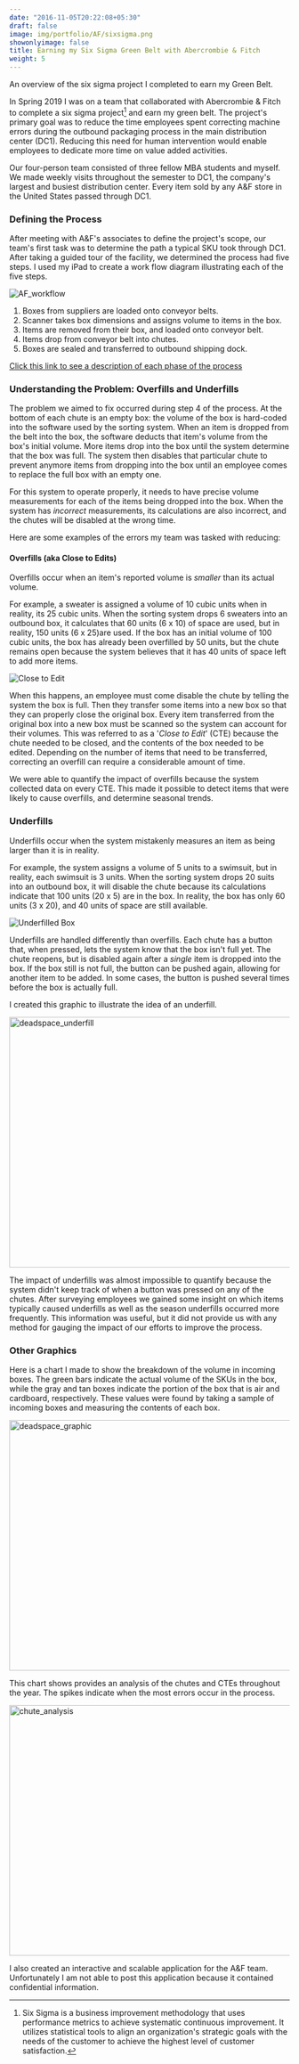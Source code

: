 ```yaml
---
date: "2016-11-05T20:22:08+05:30"
draft: false
image: img/portfolio/AF/sixsigma.png
showonlyimage: false
title: Earning my Six Sigma Green Belt with Abercrombie & Fitch  
weight: 5
---
```


An overview of the six sigma project I completed to earn my Green Belt. 

<!--more-->

In Spring 2019 I was on a team that collaborated with Abercrombie & Fitch to complete a six sigma project[^six] and earn my green belt. The project's primary goal was to reduce the time employees spent correcting machine errors during the outbound packaging process in the main distribution center (DC1). Reducing this need for human intervention would enable employees to dedicate more time on value added activities.

Our four-person team consisted of three fellow MBA students and myself. We made weekly visits throughout the semester to DC1, the company's largest and busiest distribution center. Every item sold by any A&F store in the United States passed through DC1.

### Defining the Process 

After meeting with A&F's associates to define the project's scope, our team's first task was to determine the path a typical SKU took through DC1. After taking a guided tour of the facility, we determined the process had five steps. I used my iPad to create a work flow diagram illustrating each of the five steps. 

![AF_workflow][3]

1. Boxes from suppliers are loaded onto conveyor belts.
2. Scanner takes box dimensions and assigns volume to items in the box.
3. Items are removed from their box, and loaded onto conveyor belt.
4. Items drop from conveyor belt into chutes. 
5. Boxes are sealed and transferred to outbound shipping dock.

[Click this link to see a description of each phase of the process](https://rpubs.com/Kojobo/AFprocessmap)

### Understanding the Problem: Overfills and Underfills 

The problem we aimed to fix occurred during step 4 of the process. At the bottom of each chute is an empty box: the volume of the box is hard-coded into the software used by the sorting system. When an item is dropped from the belt into the box, the software deducts that item's volume from the box's initial volume. More items drop into the box until the system determine that the box was full. The system then disables that particular chute to prevent anymore items from dropping into the box until an employee comes to replace the full box with an empty one. 

For this system to operate properly, it needs to have precise volume measurements for each of the items being dropped into the box. When the system has *incorrect* measurements, its calculations are also incorrect, and the chutes will be disabled at the wrong time.  

Here are some examples of the errors my team was tasked with reducing: 

#### Overfills (aka Close to Edits)

Overfills occur when an item's reported volume is *smaller* than its actual volume.

For example, a sweater is assigned a volume of 10 cubic units when in reality, its 25 cubic units. When the sorting system drops 6 sweaters into an outbound box, it calculates that 60 units (6 x 10) of space are used, but in reality, 150 units (6 x 25)are used. If the box has an initial volume of 100 cubic units, the box has already been overfilled by 50 units, but the chute remains open because the system believes that it has 40 units of space left to add more items.  

![Close to Edit][1]

When this happens, an employee must come disable the chute by telling the system the box is full. Then they transfer some items into a new box so that they can properly close the original box. Every item transferred from the original box into a new box must be scanned so the system can account for their volumes. This was referred to as a '*Close to Edit*' (CTE) because the chute needed to be closed, and the contents of the box needed to be edited. Depending on the number of items that need to be transferred, correcting an overfill can require a considerable amount of time. 

We were able to quantify the impact of overfills because the system collected data on every CTE. This made it possible to detect items that were likely to cause overfills, and determine seasonal trends.   

### Underfills

Underfills occur when the system mistakenly measures an item as being larger than it is in reality.

For example, the system assigns a volume of 5 units to a swimsuit, but in reality, each swimsuit is 3 units. When the sorting system drops 20 suits into an outbound box, it will disable the chute because its calculations indicate that 100 units (20 x 5) are in the box. In reality, the box has only 60 units (3 x 20), and 40 units of space are still available.

![Underfilled Box][2]

Underfills are handled differently than overfills. Each chute has a button that, when pressed, lets the system know that the box isn't full yet. The chute reopens, but is disabled again after a *single* item is dropped into the box. If the box still is not full, the button can be pushed again, allowing for another item to be added. In some cases, the button is pushed several times before the box is actually full. 

I created this graphic to illustrate the idea of an underfill. 

<img src="/portfolio/2w_AF_sixsig_files/dead_space_exampleScenario.png" alt="deadspace_underfill" width="600px" height="450px"/>

The impact of underfills was almost impossible to quantify because the system didn't keep track of when a button was pressed on any of the chutes. After surveying employees we gained some insight on which items typically caused underfills as well as the season underfills occurred more frequently. This information was useful, but it did not provide us with any method for gauging the impact of our efforts to improve the process.  

### Other Graphics 

Here is a chart I made to show the breakdown of the volume in incoming boxes. The green bars indicate the actual volume of the SKUs in the box, while the gray and tan boxes indicate the portion of the box that is air and cardboard, respectively. These values were found by taking a sample of incoming boxes and measuring the contents of each box. 

<img src="/portfolio/2w_AF_sixsig_files/Dead_space_graphic.png" alt="deadspace_graphic " width="600px" height="450ps"/>

This chart shows provides an analysis of the chutes and CTEs throughout the year. The spikes indicate when the most errors occur in the process. 

<img src="/portfolio/2w_AF_sixsig_files/chute_analysis.jpg" alt="chute_analysis" width="600px" height="450px"/>

I also created an interactive and scalable application for the A&F team. Unfortunately I am not able to post this application because it contained confidential information. 

[^six]: Six Sigma is a business improvement methodology that uses performance metrics to achieve systematic continuous improvement. It utilizes statistical tools to align an organization's strategic goals with the needs of the customer to achieve the highest level of customer satisfaction.

[1]: /img/portfolio/AF/AF_CTE.jpg
[2]: /img/portfolio/AF/AF_underfill.jpg
[3]: /img/portfolio/AF/AF_WorkFlow.PNG
